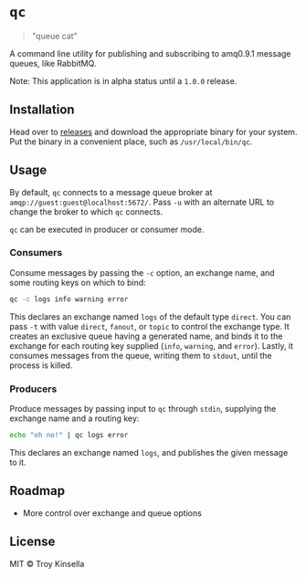 # `qc`

> "queue cat"

A command line utility for publishing and subscribing to 
amq0.9.1 message queues, like RabbitMQ.

Note: This application is in alpha status until a `1.0.0` release.

## Installation

Head over to [releases](https://github.com/troykinsella/qc/releases) and download the appropriate binary for your system.
Put the binary in a convenient place, such as `/usr/local/bin/qc`.

## Usage

By default, `qc` connects to a message queue broker at
`amqp://guest:guest@localhost:5672/`. Pass `-u` with 
an alternate URL to change the broker to which `qc` connects.

`qc` can be executed in producer or consumer mode.

### Consumers

Consume messages by passing the `-c` option, 
an exchange name, and some routing keys on which to bind:

```bash
qc -c logs info warning error
```

This declares an exchange named `logs` of the default
type `direct`. You can pass `-t` with value `direct`, 
`fanout`, or `topic` to control the exchange type. It creates 
an exclusive queue having a generated name, and binds it to 
the exchange for each routing key supplied 
(`info`, `warning`, and `error`). Lastly, it consumes
messages from the queue, writing them to `stdout`, until the
process is killed.

### Producers

Produce messages by passing input to `qc` through `stdin`,
supplying the exchange name and a routing key:

```bash
echo "oh no!" | qc logs error
```

This declares an exchange named `logs`, and publishes the
given message to it.

## Roadmap

* More control over exchange and queue options

## License

MIT © Troy Kinsella
